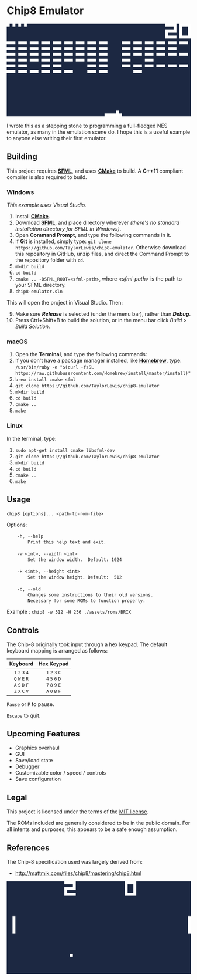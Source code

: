 # Chip8 Emulator

![Brix](/docs/screenshots/BRIX.gif)

I wrote this as a stepping stone to programming a full-fledged NES emulator, as many in the emulation scene do. I hope this is a useful example to anyone else writing their first emulator.

## Building

This project requires **[SFML](https://www.sfml-dev.org/)**, and uses **[CMake](https://cmake.org/)** to build. A **C++11** compliant compiler is also required to build.

### Windows

*This example uses Visual Studio.*

1. Install **[CMake](https://cmake.org/download/)**.
2. Download **[SFML](https://www.sfml-dev.org/download.php)**, and place directory wherever *(there's no standard installation directory for SFML in Windows)*.
3. Open **Command Prompt**, and type the following commands in it.
4. If **[Git](https://git-scm.com/download/win)** is installed, simply type: `git clone https://github.com/TaylorLewis/chip8-emulator`. Otherwise download this repository in GitHub, unzip files, and direct the Command Prompt to the repository folder with `cd`.
5. `mkdir build`
6. `cd build`
7. `cmake .. -DSFML_ROOT=<sfml-path>`, where *\<sfml-path>* is the path to your SFML directory.
8. `chip8-emulator.sln`

This will open the project in Visual Studio. Then:

9. Make sure _**Release**_ is selected (under the menu bar), rather than _**Debug**_.
10. Press Ctrl+Shift+B to build the solution, or in the menu bar click *Build > Build Solution*.


### macOS

1. Open the **Terminal**, and type the following commands:
2. If you don't have a package manager installed, like **[Homebrew](https://brew.sh/)**, type:
`/usr/bin/ruby -e "$(curl -fsSL https://raw.githubusercontent.com/Homebrew/install/master/install)"`
3. `brew install cmake sfml`
4. `git clone https://github.com/TaylorLewis/chip8-emulator`
5. `mkdir build`
6. `cd build`
7. `cmake ..`
8. `make`

### Linux

In the terminal, type:

1. `sudo apt-get install cmake libsfml-dev`
2. `git clone https://github.com/TaylorLewis/chip8-emulator`
3. `mkdir build`
4. `cd build`
5. `cmake ..`
6. `make`

## Usage


`chip8 [options]... <path-to-rom-file>`

Options:
```
    -h, --help 
    	Print this help text and exit.
        
    -w <int>, --width <int>
    	Set the window width.  Default: 1024
        
    -H <int>, --height <int>
    	Set the window height. Default:  512
    
    -o, --old
        Changes some instructions to their old versions.
        Necessary for some ROMs to function properly.
```
    
Example : `chip8 -w 512 -H 256 ./assets/roms/BRIX`

## Controls

The Chip-8 originally took input through a hex keypad. The default keyboard mapping is arranged as follows:

| Keyboard | Hex Keypad |
| :---:|:---: |
| `1` `2` `3` `4`<br>`Q` `W` `E` `R`<br>`A` `S` `D` `F`<br>`Z` `X` `C` `V` | `1` `2` `3` `C`<br>`4` `5` `6` `D`<br>`7` `8` `9` `E`<br>`A` `0` `B` `F` |

`Pause` or `P` to pause.

`Escape` to quit.

## Upcoming Features

* Graphics overhaul
* GUI
* Save/load state
* Debugger
* Customizable color / speed / controls
* Save configuration

## Legal

This project is licensed under the terms of the [MIT license](https://tldrlegal.com/license/mit-license).

The ROMs included are generally considered to be in the public domain. For all intents and purposes, this appears to be a safe enough assumption.

## References

The Chip-8 specification used was largely derived from:
* http://mattmik.com/files/chip8/mastering/chip8.html

![Pong](/docs/screenshots/PONG.gif)

